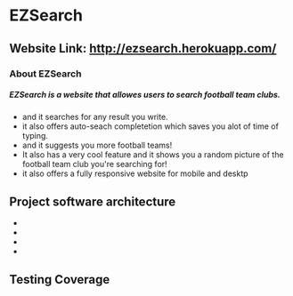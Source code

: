 # EZSearch

## Website Link: http://ezsearch.herokuapp.com/


### About EZSearch

##### EZSearch is a website that allowes users to search football team clubs.

* and it searches for any result you write.
* it also offers auto-seach completetion which saves you alot of time of typing.
* and it suggests you more football teams!
* It also has a very cool feature and it shows you a random picture of the football team club you're searching for!
* it also offers a fully responsive website for mobile and desktp

## Project software architecture
*
*
*
*

## Testing Coverage
